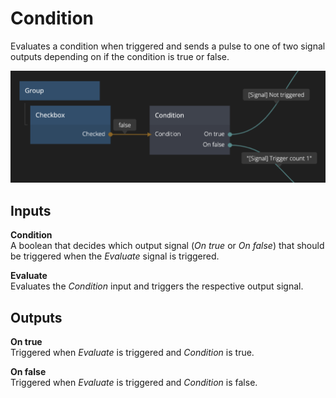 # Condition
Evaluates a condition when triggered and sends a pulse to one of two signal outputs depending on if the condition is true or false.

![](condition_node.png)

<div class = "node-inputs">

## Inputs

**Condition**  
A boolean that decides which output signal (*On true* or *On false*) that should be triggered when the *Evaluate* signal is triggered.

**Evaluate**  
Evaluates the *Condition* input and triggers the respective output signal.



## Outputs
**On true**  
Triggered when *Evaluate* is triggered and *Condition* is true.

**On false**  
Triggered when *Evaluate* is triggered and *Condition* is false.

</div>
